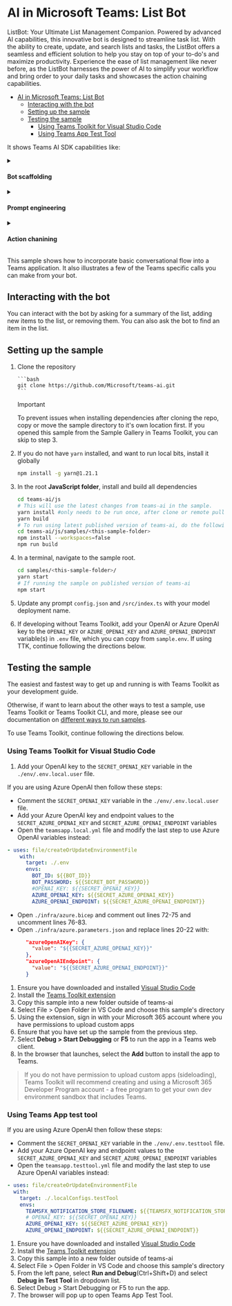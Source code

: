 # AI in Microsoft Teams: List Bot

ListBot: Your Ultimate List Management Companion. Powered by advanced AI capabilities, this innovative bot is designed to streamline task list. With the ability to create, update, and search lists and tasks, the ListBot offers a seamless and efficient solution to help you stay on top of your to-do's and maximize productivity. Experience the ease of list management like never before, as the ListBot harnesses the power of AI to simplify your workflow and bring order to your daily tasks and showcases the action chaining capabilities.

<!-- @import "[TOC]" {cmd="toc" depthFrom=1 depthTo=6 orderedList=false} -->

<!-- code_chunk_output -->

-   [AI in Microsoft Teams: List Bot](#ai-in-microsoft-teams-list-bot)
    -   [Interacting with the bot](#interacting-with-the-bot)
    -   [Setting up the sample](#setting-up-the-sample)
    -   [Testing the sample](#testing-the-sample)
        -   [Using Teams Toolkit for Visual Studio Code](#using-teams-toolkit-for-visual-studio-code)
        -   [Using Teams App Test Tool](#using-teams-app-test-tool)

<!-- /code_chunk_output -->

It shows Teams AI SDK capabilities like:

<details close>
    <summary><h4>Bot scaffolding</h4></summary>
    Throughout the 'index.ts' file you'll see the scaffolding created to run a Bot, like storage, authentication, task modules, and action submits.
</details>
<details close>
    <summary><h4>Prompt engineering</h4></summary>
The 'prompts/monologue/skprompt.txt' file has descriptive prompt engineering that, in plain language, instructs GPT how the bot should conduct itself at submit time. For example, in 'skprompt.txt':

**skprompt.txt**

```
The following is a conversation with an AI assistant.
The assistant can manage lists of items.

rules:
- only create lists the user has explicitly asked to create.
- only add items to a list that the user has asked to have added.
- if multiple lists are being manipulated, call a separate action for each list.
- if items are being added and removed from a list, call a separate action for each operation.

Current lists:
{{$conversation.lists}}
```

</details>
<details close>
    <summary><h4>Action chanining</h4></summary>

```javascript
// Register action handlers
app.ai.action('createList', async (context: TurnContext, state: ApplicationTurnState, data: EntityData) => {
    ensureListExists(state, data.list);
    return true;
});

app.ai.action('deleteList', async (context: TurnContext, state: ApplicationTurnState, data: EntityData) => {
    deleteList(state, data.list);
    return true;
});

app.ai.action('addItem', async (context: TurnContext, state: ApplicationTurnState, data: EntityData) => {
    const items = getItems(state, data.list);
    items.push(data.item);
    setItems(state, data.list, items);
    return true;
});

app.ai.action('removeItem', async (context: TurnContext, state: ApplicationTurnState, data: EntityData) => {
    const items = getItems(state, data.list);
    const index = items.indexOf(data.item);
    if (index >= 0) {
        items.splice(index, 1);
        setItems(state, data.list, items);
        return true;
    } else {
        await context.sendActivity(responses.itemNotFound(data.list, data.item));

        // End the current chain
        return false;
    }
});

app.ai.action('findItem', async (context: TurnContext, state: ApplicationTurnState, data: EntityData) => {
    const items = getItems(state, data.list);
    const index = items.indexOf(data.item);
    if (index >= 0) {
        await context.sendActivity(responses.itemFound(data.list, data.item));
    } else {
        await context.sendActivity(responses.itemNotFound(data.list, data.item));
    }

    // End the current chain
    return false;
});
```

</details>

This sample shows how to incorporate basic conversational flow into a Teams application. It also illustrates a few of the Teams specific calls you can make from your bot.

## Interacting with the bot

You can interact with the bot by asking for a summary of the list, adding new items to the list, or removing them. You can also ask the bot to find an item in the list.

## Setting up the sample

1.  Clone the repository

        ```bash
        git clone https://github.com/Microsoft/teams-ai.git
        ```

    > [!IMPORTANT]
    > To prevent issues when installing dependencies after cloning the repo, copy or move the sample directory to it's own location first.
    > If you opened this sample from the Sample Gallery in Teams Toolkit, you can skip to step 3.

1.  If you do not have `yarn` installed, and want to run local bits, install it globally

    ```bash
    npm install -g yarn@1.21.1
    ```

1.  In the root **JavaScript folder**, install and build all dependencies

    ```bash
    cd teams-ai/js
    # This will use the latest changes from teams-ai in the sample.
    yarn install #only needs to be run once, after clone or remote pull
    yarn build
    # To run using latest published version of teams-ai, do the following instead:
    cd teams-ai/js/samples/<this-sample-folder>
    npm install --workspaces=false
    npm run build
    ```

1.  In a terminal, navigate to the sample root.

    ```bash
    cd samples/<this-sample-folder>/
    yarn start
    # If running the sample on published version of teams-ai
    npm start
    ```

1.  Update any prompt `config.json` and `/src/index.ts` with your model deployment name.

1.  If developing without Teams Toolkit, add your OpenAI or Azure OpenAI key to the `OPENAI_KEY` or `AZURE_OPENAI_KEY` and `AZURE_OPENAI_ENDPOINT` variable(s) in `.env` file, which you can copy from `sample.env`. If using TTK, continue following the directions below.

## Testing the sample

The easiest and fastest way to get up and running is with Teams Toolkit as your development guide.

Otherwise, if want to learn about the other ways to test a sample, use Teams Toolkit or Teams Toolkit CLI, and more, please see our documentation on [different ways to run samples](https://github.com/microsoft/teams-ai/tree/main/getting-started/OTHER#different-ways-to-run-the-samples).

To use Teams Toolkit, continue following the directions below.

### Using Teams Toolkit for Visual Studio Code

1. Add your OpenAI key to the `SECRET_OPENAI_KEY` variable in the `./env/.env.local.user` file.

If you are using Azure OpenAI then follow these steps:

-   Comment the `SECRET_OPENAI_KEY` variable in the `./env/.env.local.user` file.
-   Add your Azure OpenAI key and endpoint values to the `SECRET_AZURE_OPENAI_KEY` and `SECRET_AZURE_OPENAI_ENDPOINT` variables
-   Open the `teamsapp.local.yml` file and modify the last step to use Azure OpenAI variables instead:

```yml
- uses: file/createOrUpdateEnvironmentFile
    with:
      target: ./.env
      envs:
        BOT_ID: ${{BOT_ID}}
        BOT_PASSWORD: ${{SECRET_BOT_PASSWORD}}
        #OPENAI_KEY: ${{SECRET_OPENAI_KEY}}
        AZURE_OPENAI_KEY: ${{SECRET_AZURE_OPENAI_KEY}}
        AZURE_OPENAI_ENDPOINT: ${{SECRET_AZURE_OPENAI_ENDPOINT}}
```

-   Open `./infra/azure.bicep` and comment out lines 72-75 and uncomment lines 76-83.
-   Open `./infra/azure.parameters.json` and replace lines 20-22 with:

```json
      "azureOpenAIKey": {
        "value": "${{SECRET_AZURE_OPENAI_KEY}}"
      },
      "azureOpenAIEndpoint": {
        "value": "${{SECRET_AZURE_OPENAI_ENDPOINT}}"
      }
```

1. Ensure you have downloaded and installed [Visual Studio Code](https://code.visualstudio.com/docs/setup/setup-overview)
1. Install the [Teams Toolkit extension](https://marketplace.visualstudio.com/items?itemName=TeamsDevApp.ms-teams-vscode-extension)
1. Copy this sample into a new folder outside of teams-ai
1. Select File > Open Folder in VS Code and choose this sample's directory
1. Using the extension, sign in with your Microsoft 365 account where you have permissions to upload custom apps
1. Ensure that you have set up the sample from the previous step.
1. Select **Debug > Start Debugging** or **F5** to run the app in a Teams web client.
1. In the browser that launches, select the **Add** button to install the app to Teams.

> If you do not have permission to upload custom apps (sideloading), Teams Toolkit will recommend creating and using a Microsoft 365 Developer Program account - a free program to get your own dev environment sandbox that includes Teams.

### Using Teams App test tool

If you are using Azure OpenAI then follow these steps:

- Comment the `SECRET_OPENAI_KEY` variable in the `./env/.env.testtool` file.
- Add your Azure OpenAI key and endpoint values to the `SECRET_AZURE_OPENAI_KEY` and `SECRET_AZURE_OPENAI_ENDPOINT` variables
- Open the `teamsapp.testtool.yml` file and modify the last step to use Azure OpenAI variables instead:

```yml
- uses: file/createOrUpdateEnvironmentFile
  with:
    target: ./.localConfigs.testTool
    envs:
      TEAMSFX_NOTIFICATION_STORE_FILENAME: ${{TEAMSFX_NOTIFICATION_STORE_FILENAME}}
      # OPENAI_KEY: ${{SECRET_OPENAI_KEY}}
      AZURE_OPENAI_KEY: ${{SECRET_AZURE_OPENAI_KEY}}
      AZURE_OPENAI_ENDPOINT: ${{SECRET_AZURE_OPENAI_ENDPOINT}}
```
1. Ensure you have downloaded and installed [Visual Studio Code](https://code.visualstudio.com/docs/setup/setup-overview)
1. Install the [Teams Toolkit extension](https://marketplace.visualstudio.com/items?itemName=TeamsDevApp.ms-teams-vscode-extension)
1. Copy this sample into a new folder outside of teams-ai
1. Select File > Open Folder in VS Code and choose this sample's directory
1. From the left pane, select **Run and Debug**(Ctrl+Shift+D) and select **Debug in Test Tool** in dropdown list.
1. Select Debug > Start Debugging or F5 to run the app.
1. The browser will pop up to open Teams App Test Tool.